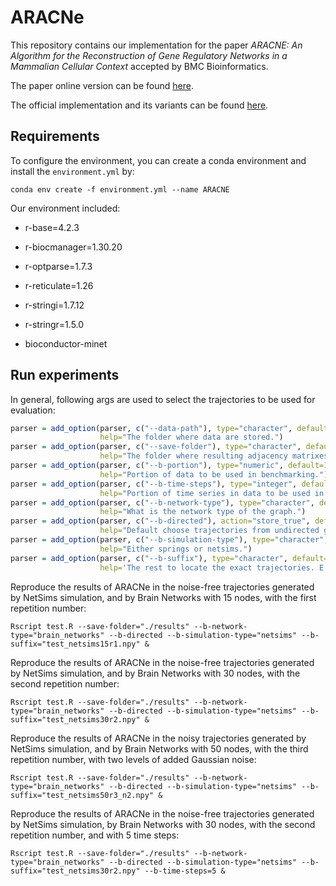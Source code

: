 # ARACNe

This repository contains our implementation for the paper *ARACNE: An Algorithm for the Reconstruction of Gene Regulatory Networks in a Mammalian Cellular Context* accepted by BMC Bioinformatics.

The paper online version can be found [here](https://link.springer.com/article/10.1186/1471-2105-7-S1-S7). 

The official implementation and its variants can be found [here](https://califano.c2b2.columbia.edu/aracne).

## Requirements

To configure the environment, you can create a conda environment and install the `environment.yml` by:

```shell
conda env create -f environment.yml --name ARACNE
```

Our environment included:

- r-base=4.2.3

- r-biocmanager=1.30.20
- r-optparse=1.7.3
- r-reticulate=1.26
- r-stringi=1.7.12
- r-stringr=1.5.0
- bioconductor-minet

## Run experiments

In general, following args are used to select the trajectories to be used for evaluation:

```R
parser = add_option(parser, c("--data-path"), type="character", default="/work/projects/bsimds/backup/src/simulations/",
                    help="The folder where data are stored.")
parser = add_option(parser, c("--save-folder"), type="character", default="",
                    help="The folder where resulting adjacency matrixes are stored.")
parser = add_option(parser, c("--b-portion"), type="numeric", default=1.0,
                    help="Portion of data to be used in benchmarking.")
parser = add_option(parser, c("--b-time-steps"), type="integer", default=49L,
                    help="Portion of time series in data to be used in benchmarking")
parser = add_option(parser, c("--b-network-type"), type="character", default="",
                    help="What is the network type of the graph.")
parser = add_option(parser, c("--b-directed"), action="store_true", default=FALSE,
                    help="Default choose trajectories from undirected graphs.")
parser = add_option(parser, c("--b-simulation-type"), type="character", default="",
                    help="Either springs or netsims.")
parser = add_option(parser, c("--b-suffix"), type="character", default="",
                    help='The rest to locate the exact trajectories. E.g. "50r1_n1" for 50 nodes, rep 1 and noise level 1. Or "50r1" for 50 nodes, rep 1 and noise free.')
```

Reproduce the results of ARACNe in the noise-free trajectories generated by NetSims simulation, and by Brain Networks with 15 nodes, with the first repetition number:

```shell
Rscript test.R --save-folder="./results" --b-network-type="brain_networks" --b-directed --b-simulation-type="netsims" --b-suffix="test_netsims15r1.npy" &
```

Reproduce the results of ARACNe in the noise-free trajectories generated by NetSims simulation, and by Brain Networks with 30 nodes, with the second repetition number:

```shell
Rscript test.R --save-folder="./results" --b-network-type="brain_networks" --b-directed --b-simulation-type="netsims" --b-suffix="test_netsims30r2.npy" &
```

Reproduce the results of ARACNe in the noisy trajectories generated by NetSims simulation, and by Brain Networks with 50 nodes, with the third repetition number, with two levels of added Gaussian noise:

```shell
Rscript test.R --save-folder="./results" --b-network-type="brain_networks" --b-directed --b-simulation-type="netsims" --b-suffix="test_netsims50r3_n2.npy" &
```

Reproduce the results of ARACNe in the noise-free trajectories generated by NetSims simulation, by Brain Networks with 30 nodes, with the second repetition number, and with 5 time steps:

```shell
Rscript test.R --save-folder="./results" --b-network-type="brain_networks" --b-directed --b-simulation-type="netsims" --b-suffix="test_netsims30r2.npy" --b-time-steps=5 &
```

